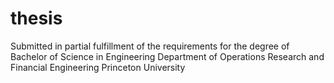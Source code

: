 # thesis
Submitted in partial fulfillment of the requirements for the degree of Bachelor of Science in Engineering Department of Operations Research and Financial Engineering Princeton University
